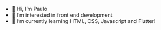 - 👋 Hi, I’m Paulo
- 👀 I’m interested in front end development
- 🌱 I’m currently learning HTML, CSS, Javascript and Flutter!
